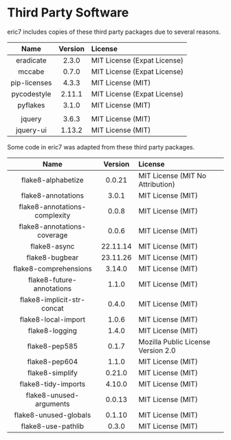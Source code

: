Third Party Software
====================

eric7 includes copies of these third party packages due to several reasons.

| Name         |  Version  | License                     |
|:------------:|:---------:|:----------------------------|
| eradicate    |   2.3.0   | MIT License (Expat License) |
| mccabe       |   0.7.0   | MIT License (Expat License) |
| pip-licenses |   4.3.3   | MIT License (MIT)           |
| pycodestyle  |   2.11.1  | MIT License (Expat License) |
| pyflakes     |   3.1.0   | MIT License (MIT)           |
|              |           |                             |
| jquery       |   3.6.3   | MIT License (MIT)           |
| jquery-ui    |  1.13.2   | MIT License (MIT)           |

Some code in eric7 was adapted from these third party packages.

| Name                          |  Version  | License                            |
|:-----------------------------:|:---------:|:-----------------------------------|
| flake8-alphabetize            |   0.0.21  | MIT License (MIT No Attribution)   |
| flake8-annotations            |   3.0.1   | MIT License (MIT)                  |
| flake8-annotations-complexity |   0.0.8   | MIT License (MIT)                  |
| flake8-annotations-coverage   |   0.0.6   | MIT License (MIT)                  |
| flake8-async                  |  22.11.14 | MIT License (MIT)                  |
| flake8-bugbear                |  23.11.26 | MIT License (MIT)                  |
| flake8-comprehensions         |   3.14.0  | MIT License (MIT)                  |
| flake8-future-annotations     |   1.1.0   | MIT License (MIT)                  |
| flake8-implicit-str-concat    |   0.4.0   | MIT License (MIT)                  |
| flake8-local-import           |   1.0.6   | MIT License (MIT)                  |
| flake8-logging                |   1.4.0   | MIT License (MIT)                  |
| flake8-pep585                 |   0.1.7   | Mozilla Public License Version 2.0 |
| flake8-pep604                 |   1.1.0   | MIT License (MIT)                  |
| flake8-simplify               |   0.21.0  | MIT License (MIT)                  |
| flake8-tidy-imports           |   4.10.0  | MIT License (MIT)                  |
| flake8-unused-arguments       |   0.0.13  | MIT License (MIT)                  |
| flake8-unused-globals         |   0.1.10  | MIT License (MIT)                  |
| flake8-use-pathlib            |   0.3.0   | MIT License (MIT)                  |
